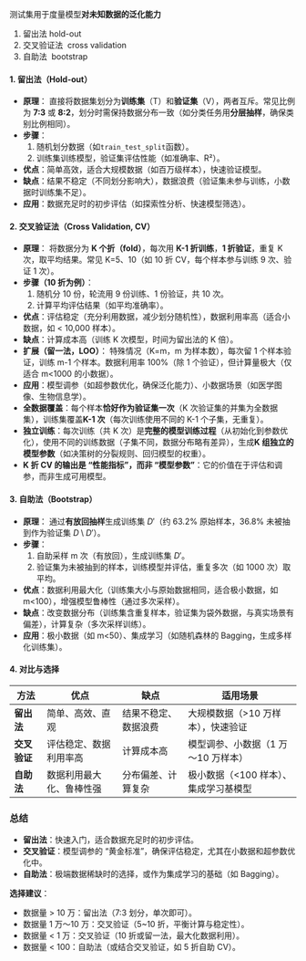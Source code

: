 测试集用于度量模型**对未知数据的泛化能力**
1. 留出法 hold-out
2. 交叉验证法  cross validation
3. 自助法  bootstrap
#### 1. 留出法（Hold-out）
- **原理**： 直接将数据集划分为**训练集**（T）和**验证集**（V），两者互斥。常见比例为 **7:3** 或 **8:2**，划分时需保持数据分布一致（如分类任务用**分层抽样**，确保类别比例相同）。
- **步骤**：
    1. 随机划分数据（如`train_test_split`函数）。
    2. 训练集训练模型，验证集评估性能（如准确率、R²）。
- **优点**：简单高效，适合大规模数据（如百万级样本），快速验证模型。
- **缺点**：结果不稳定（不同划分影响大），数据浪费（验证集未参与训练，小数据时训练集不足）。
- **应用**：数据充足时的初步评估（如探索性分析、快速模型筛选）。
#### 2. 交叉验证法（Cross Validation, CV）
- **原理**： 将数据分为 **K 个折（fold）**，每次用 **K-1 折训练**，**1 折验证**，重复 K 次，取平均结果。常见 K=5、10（如 10 折 CV，每个样本参与训练 9 次、验证 1 次）。
- **步骤（10 折为例）**：
    1. 随机分 10 份，轮流用 9 份训练、1 份验证，共 10 次。
    2. 计算平均评估结果（如平均准确率）。
- **优点**：评估稳定（充分利用数据，减少划分随机性），数据利用率高（适合小数据，如 < 10,000 样本）。
- **缺点**：计算成本高（训练 K 次模型，时间为留出法的 K 倍）。
- **扩展（留一法，LOO）**： 特殊情况（K=m，m 为样本数），每次留 1 个样本验证，训练 m-1 个样本。数据利用率 100%（除 1 个验证），但计算量极大（仅适合 m<1000 的小数据）。
- **应用**：模型调参（如超参数优化，确保泛化能力）、小数据场景（如医学图像、生物信息学）。
- **全数据覆盖**：每个样本**恰好作为验证集一次**（K 次验证集的并集为全数据集），训练集覆盖**K-1 次**（每次训练使用不同的 K-1 个子集，无重复）。
- **独立训练**：每次训练（共 K 次）是**完整的模型训练过程**（从初始化到参数优化），使用不同的训练数据（子集不同，数据分布略有差异），生成**K 组独立的模型参数**（如决策树的分裂规则、回归模型的权重）。
- **K 折 CV 的输出是 “性能指标”，而非 “模型参数”**：它的价值在于评估和调参，而非生成可用模型。
#### 3. 自助法（Bootstrap）
- **原理**： 通过**有放回抽样**生成训练集 $D'$（约 63.2% 原始样本，36.8% 未被抽到作为验证集 $D \setminus D'$）。
- **步骤**：
    1. 自助采样 m 次（有放回），生成训练集 $D'$。
    2. 验证集为未被抽到的样本，训练模型并评估，重复多次（如 1000 次）取平均。
- **优点**：数据利用最大化（训练集大小与原始数据相同，适合极小数据，如 m<100），增强模型鲁棒性（通过多次采样）。
- **缺点**：改变数据分布（训练集含重复样本，验证集为袋外数据，与真实场景有偏差），计算复杂（多次采样训练）。
- **应用**：极小数据（如 m<50）、集成学习（如随机森林的 Bagging，生成多样化训练集）。
#### 4. 对比与选择

|**方法**|**优点**|**缺点**|**适用场景**|
|---|---|---|---|
|**留出法**|简单、高效、直观|结果不稳定、数据浪费|大规模数据（>10 万样本），快速验证|
|**交叉验证**|评估稳定、数据利用率高|计算成本高|模型调参、小数据（1 万～10 万样本）|
|**自助法**|数据利用最大化、鲁棒性强|分布偏差、计算复杂|极小数据（<100 样本）、集成学习基模型|

### 总结
- **留出法**：快速入门，适合数据充足时的初步评估。
- **交叉验证**：模型调参的 “黄金标准”，确保评估稳定，尤其在小数据和超参数优化中。
- **自助法**：极端数据稀缺时的选择，或作为集成学习的基础（如 Bagging）。

**选择建议**：
- 数据量 > 10 万：留出法（7:3 划分，单次即可）。
- 数据量 1 万～10 万：交叉验证（5~10 折，平衡计算与稳定性）。
- 数据量 < 1 万：交叉验证（10 折或留一法，最大化数据利用）。
- 数据量 < 100：自助法（或结合交叉验证，如 5 折自助 CV）。